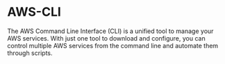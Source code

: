 # AWS-CLI
The AWS Command Line Interface (CLI) is a unified tool to manage your AWS services. With just one tool to download and configure, you can control multiple AWS services from the command line and automate them through scripts.
